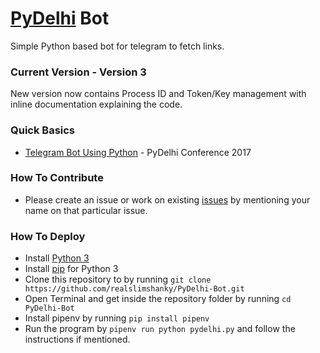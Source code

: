 # [PyDelhi](https://pydelhi.org) Bot
Simple Python based bot for telegram to fetch links.

### Current Version - Version 3
New version now contains Process ID and Token/Key management with inline documentation explaining the code.

### Quick Basics
* [Telegram Bot Using Python](https://www.youtube.com/watch?v=J6aZlUzxL5w) - PyDelhi Conference 2017

### How To Contribute

* Please create an issue or work on existing [issues](https://github.com/realslimshanky/PyDelhi-Bot/issues) by mentioning your name on that particular issue.

### How To Deploy

* Install [Python 3](https://www.python.org/downloads/)
* Install [pip](https://pip.pypa.io/en/stable/installing/) for Python 3
* Clone this repository to by running `git clone https://github.com/realslimshanky/PyDelhi-Bot.git`
* Open Terminal and get inside the repository folder by running `cd PyDelhi-Bot`
* Install pipenv by running `pip install pipenv`
* Run the program by `pipenv run python pydelhi.py` and follow the instructions if mentioned.
